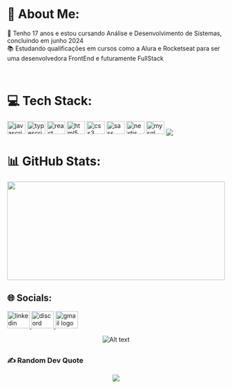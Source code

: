 # 💫 About Me:
🌱 Tenho 17 anos e estou cursando Análise e Desenvolvimento de Sistemas, concluindo em junho 2024<br>📚 Estudando qualificações em cursos como a Alura e Rocketseat para ser uma desenvolvedora FrontEnd e futuramente FullStack

</br>

# 💻 Tech Stack:

<div style="display: inline_block">
  <img src="https://cdn.jsdelivr.net/gh/devicons/devicon/icons/javascript/javascript-original.svg" height="30" width="42" alt="javascript logo"  />
  <img src="https://cdn.jsdelivr.net/gh/devicons/devicon/icons/typescript/typescript-plain.svg" height="30" width="42" alt="typescript logo"  />
  <img src="https://cdn.jsdelivr.net/gh/devicons/devicon/icons/react/react-original.svg" height="30" width="42" alt="react logo"  />
  <img src="https://cdn.jsdelivr.net/gh/devicons/devicon/icons/html5/html5-original.svg" height="30" width="42" alt="html5 logo"  />
  <img src="https://cdn.jsdelivr.net/gh/devicons/devicon/icons/css3/css3-original.svg" height="30" width="42" alt="css3 logo"  />
  <img src="https://cdn.jsdelivr.net/gh/devicons/devicon/icons/sass/sass-original.svg" height="30" width="42" alt="sass logo"  />
  <img src="https://cdn.jsdelivr.net/gh/devicons/devicon/icons/nextjs/nextjs-original.svg" height="30" width="42" alt="nextjs logo"  />
  <img src="https://cdn.jsdelivr.net/gh/devicons/devicon/icons/mysql/mysql-original.svg" height="30" width="42" alt="mysql logo"  />
 <img  align="center" src="https://img.shields.io/badge/styled--components-DB7093?style=for-the-badge&logo=styled-components&logoColor=white">
</div> 


# 📊 GitHub Stats:

<div align="center"> 
  
   <img src="https://github-readme-stats.vercel.app/api/top-langs?locale=en&hide_title=false&layout=compact&card_width=100%&theme=codeSTACKr&hide_border=false&username=eduardacarvalho00" height="228" width= "100%" />
 
</div> 

## 🌐 Socials:
  <a href="https://www.linkedin.com/in/eduardacarvalho9833/" target="_blank">
    <img src="https://raw.githubusercontent.com/maurodesouza/profile-readme-generator/master/src/assets/icons/social/linkedin/default.svg" width="52" height="40" alt="linkedin logo"  />
  </a>
  <a target="_blank" href="https://discordapp.com/users/891666604587376690" >
    <img src="https://raw.githubusercontent.com/maurodesouza/profile-readme-generator/master/src/assets/icons/social/discord/default.svg" width="52" height="40" alt="discord logo"  />
  </a>
  <a href="mailto:eduardacarvalhoraimundo@gmail.com"  target="blank">
    <img src="https://raw.githubusercontent.com/maurodesouza/profile-readme-generator/master/src/assets/icons/social/gmail/default.svg" width="52" height="40" alt="gmail logo"  />
  </a>
<div align="center">

![Alt text](https://spotify-recently-played-readme.vercel.app/api?user=3una19yguaufptcwujq7wyz16&count=2&width=600)

</div>

##

### ✍️ Random Dev Quote

<div align="center"> 
<img  align="center" src="https://quotes-github-readme.vercel.app/api?type=horizontal&theme=tokyonight&">
</div>  

